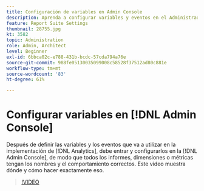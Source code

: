 ```yaml
---
title: Configuración de variables en Admin Console
description: Aprenda a configurar variables y eventos en el Administrador de grupos de informes, asegurándose de que los informes, las dimensiones y las métricas tengan los nombres y el comportamiento correctos.
feature: Report Suite Settings
thumbnail: 28755.jpg
kt: 3582
topic: Administration
role: Admin, Architect
level: Beginner
exl-id: 6bbca02c-e788-431b-bcdc-57cda794a76e
source-git-commit: 988fe05130035099008c58528f37512ad80c881e
workflow-type: tm+mt
source-wordcount: '83'
ht-degree: 61%

---
```


# Configurar variables en [!DNL Admin Console]

Después de definir las variables y los eventos que va a utilizar en la implementación de [!DNL Analytics], debe entrar y configurarlos en la [!DNL Admin Console], de modo que todos los informes, dimensiones o métricas tengan los nombres y el comportamiento correctos. Este vídeo muestra dónde y cómo hacer exactamente eso.

>[!VIDEO](https://video.tv.adobe.com/v/28755/?quality=12&learn=on)

